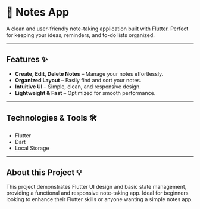 # 📝 Notes App

A clean and user-friendly note-taking application built with Flutter. Perfect for keeping your ideas, reminders, and to-do lists organized.

---

## Features ✨
- **Create, Edit, Delete Notes** – Manage your notes effortlessly.  
- **Organized Layout** – Easily find and sort your notes.  
- **Intuitive UI** – Simple, clean, and responsive design.  
- **Lightweight & Fast** – Optimized for smooth performance.  

---

## Technologies & Tools 🛠
- Flutter  
- Dart  
- Local Storage  

---

## About this Project 💡
This project demonstrates Flutter UI design and basic state management, providing a functional and responsive note-taking app. Ideal for beginners looking to enhance their Flutter skills or anyone wanting a simple notes app.
